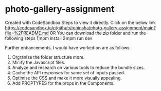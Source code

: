 # photo-gallery-assignment
Created with CodeSandbox
Steps to view it directly.
Click on the below link https://codesandbox.io/p/github/rohinsha/photo-gallery-assignment/main?file=%2FREADME.md
                                                        OR
You can download the zip folder and run the following steps
1)npm install
2)npm run dev

Further enhancements, I would have worked on are as follows.
1) Orgranize the folder structure more.
2) Minify the Javascript files.
3) Analyze and research on various tools to reduce the bundle sizes.
4) Cache the API responses for same set of inputs passed.
5) Optimise the CSS and make it more visually appealing.
6) Add PROPTYPES for the props in the Components.
